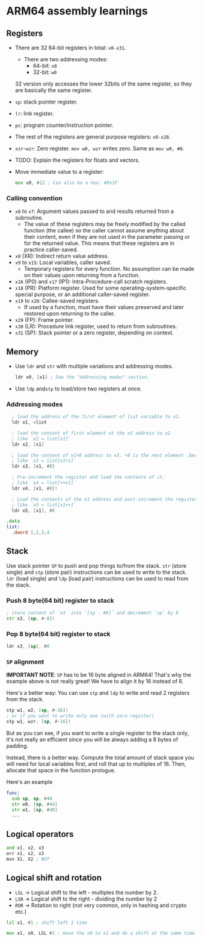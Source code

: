 # ARM64 assembly learnings

## Registers

- There are 32 64-bit registers in total: `x0-x31`.
  - There are two addressing modes:
    - 64-bit: `x0`
    - 32-bit: `w0`

  32 version only accesses the lower 32bits of the same register, so they are basically the same register.
- `sp`: stack pointer register.
- `lr`: link register.
- `pc`: program counter/instruction pointer.
- The rest of the registers are general purpose registers: `x0-x28`.
- `xzr`-`wzr`: Zero register.
  `mov w0, wzr` writes zero. Same as `mov w0, #0`.
- TODO: Explain the registers for floats and vectors.
- Move immediate value to a register:

  ```asm
  mov x0, #12 ; Can also be a hex: #0x1F
  ```

### Calling convention

- `x0` to `x7`: Argument values passed to and results returned from a subroutine.
  - The value of these registers may be freely modified by the called function (the callee) so the caller cannot assume anything about their content, even if they are not used in the parameter passing or for the returned value. This means that these registers are in practice caller-saved.
- `x8` (XR): Indirect return value address.
- `x9` to `x15`: Local variables, caller saved.
  - Temporary registers for every function. No assumption can be made on their values upon returning from a function.
- `x16` (IP0) and `x17` (IP1): Intra-Procedure-call scratch registers.
- `x18` (PR): Platform register. Used for some operating-system-specific special purpose, or an additional caller-saved register.
- `x19` to `x28`: Callee-saved registers.
  - If used by a function, must have their values preserved and later restored upon returning to the caller.
- `x29` (FP): Frame pointer.
- `x30` (LR): Procedure link register, used to return from subroutines.
- `x31` (SP): Stack pointer or a zero register, depending on context.

## Memory

- Use `ldr` and `str` with multiple variations and addressing modes.

  ```asm
  ldr x0, [x1] ; See the "Addressing modes" section.
  ```

- Use `ldp` and`stp` to load/store two registers at once.

### Addressing modes

```asm
  ; load the address of the first element of list variable to x1.
  ldr x1, =list

  ; load the content of first element at the x1 address to x2
  ; like `x2 = list[x1]`
  ldr x2, [x1]

  ; load the content of x1+8 address to x3. +8 is the next element .because it's 64 bit.
  ; like `x3 = list[x1+1]`
  ldr x3, [x1, #8]

  ; Pre-increment the register and load the contents of it.
  ; like `x4 = list[++x1]`
  ldr x4, [x1, #8]!

  ; Load the contents of the x1 address and post-increment the register.
  ; like `x5 = list[x1++]`
  ldr x5, [x1], #8

.data
list:
  .dword 1,2,3,4
```

## Stack

Use stack pointer `SP` to push and pop things to/from the stack. `str` (store single) and `stp` (store pair) instructions can be used to write to the stack. `ldr` (load single) and `ldp` (load pair) instructions can be used to read from the stack.

### Push 8 byte(64 bit) register to stack

```asm
; store content of `x3` into `[sp - #8]` and decrement `sp` by 8
str x3, [sp, #-8]! 
```

### Pop 8 byte(64 bit) register to stack

```asm
ldr x3, [sp], #8
```

### `SP` alignment

**IMPORTANT NOTE**: `SP` has to be 16 byte aligned in ARM64!
That's why the example above is not really great! We have to align it by 16 instead of 8.

Here's a better way:
You can use `stp` and `ldp` to write and read 2 registers from the stack.

```asm
stp w1, w2, [sp, #-16]!
; or if you want to write only one (with zero register)
stp w1, wzr, [sp, #-16]!
```

But as you can see, if you want to write a single register to the stack only, it's not really an efficient since you will be always adding a 8 bytes of padding.

Instead, there is a better way. Compute the total amount of stack space you will need for local variables first, and roll that up to multiples of 16. Then, allocate that space in the function prologue.

Here's an example

```asm
func:
  sub sp, sp, #48
  str w0, [sp, #44]
  str w1, [sp, #40]
  ...
```

## Logical operators

```asm
and x1, x2, x3
orr x1, x2, x3
mvn X1, X2 ; NOT
```

## Logical shift and rotation

- `LSL` -> Logical shift to the left - multiples the number by 2.
- `LSR` -> Logical shift to the right - dividing the number by 2
- `ROR` -> Rotation to right (not very common, only in hashing and crypto etc.)

```asm
lsl x1, #1 ; shift left 1 time

mov x1, x0, LSL #1 ; move the x0 to x1 and do a shift at the same time
```
